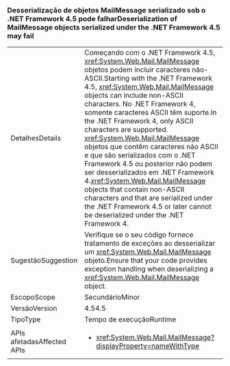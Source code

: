 ### <a name="deserialization-of-mailmessage-objects-serialized-under-the-net-framework-45-may-fail"></a><span data-ttu-id="46e6e-101">Desserialização de objetos MailMessage serializado sob o .NET Framework 4.5 pode falhar</span><span class="sxs-lookup"><span data-stu-id="46e6e-101">Deserialization of MailMessage objects serialized under the .NET Framework 4.5 may fail</span></span>

|   |   |
|---|---|
|<span data-ttu-id="46e6e-102">Detalhes</span><span class="sxs-lookup"><span data-stu-id="46e6e-102">Details</span></span>|<span data-ttu-id="46e6e-103">Começando com o .NET Framework 4.5, <xref:System.Web.Mail.MailMessage> objetos podem incluir caracteres não-ASCII.</span><span class="sxs-lookup"><span data-stu-id="46e6e-103">Starting with the .NET Framework 4.5, <xref:System.Web.Mail.MailMessage> objects can include non-ASCII characters.</span></span> <span data-ttu-id="46e6e-104">No .NET Framework 4, somente caracteres ASCII têm suporte.</span><span class="sxs-lookup"><span data-stu-id="46e6e-104">In the .NET Framework 4, only ASCII characters are supported.</span></span> <span data-ttu-id="46e6e-105"><xref:System.Web.Mail.MailMessage> objetos que contêm caracteres não ASCII e que são serializados com o .NET Framework 4.5 ou posterior não podem ser desserializados em .NET Framework 4.</span><span class="sxs-lookup"><span data-stu-id="46e6e-105"><xref:System.Web.Mail.MailMessage> objects that contain non-ASCII characters and that are serialized under the .NET Framework 4.5 or later cannot be deserialized under the .NET Framework 4.</span></span>|
|<span data-ttu-id="46e6e-106">Sugestão</span><span class="sxs-lookup"><span data-stu-id="46e6e-106">Suggestion</span></span>|<span data-ttu-id="46e6e-107">Verifique se o seu código fornece tratamento de exceções ao desserializar um <xref:System.Web.Mail.MailMessage> objeto.</span><span class="sxs-lookup"><span data-stu-id="46e6e-107">Ensure that your code provides exception handling when deserializing a <xref:System.Web.Mail.MailMessage> object.</span></span>|
|<span data-ttu-id="46e6e-108">Escopo</span><span class="sxs-lookup"><span data-stu-id="46e6e-108">Scope</span></span>|<span data-ttu-id="46e6e-109">Secundário</span><span class="sxs-lookup"><span data-stu-id="46e6e-109">Minor</span></span>|
|<span data-ttu-id="46e6e-110">Versão</span><span class="sxs-lookup"><span data-stu-id="46e6e-110">Version</span></span>|<span data-ttu-id="46e6e-111">4.5</span><span class="sxs-lookup"><span data-stu-id="46e6e-111">4.5</span></span>|
|<span data-ttu-id="46e6e-112">Tipo</span><span class="sxs-lookup"><span data-stu-id="46e6e-112">Type</span></span>|<span data-ttu-id="46e6e-113">Tempo de execução</span><span class="sxs-lookup"><span data-stu-id="46e6e-113">Runtime</span></span>|
|<span data-ttu-id="46e6e-114">APIs afetadas</span><span class="sxs-lookup"><span data-stu-id="46e6e-114">Affected APIs</span></span>|<ul><li><xref:System.Web.Mail.MailMessage?displayProperty=nameWithType></li></ul>|

